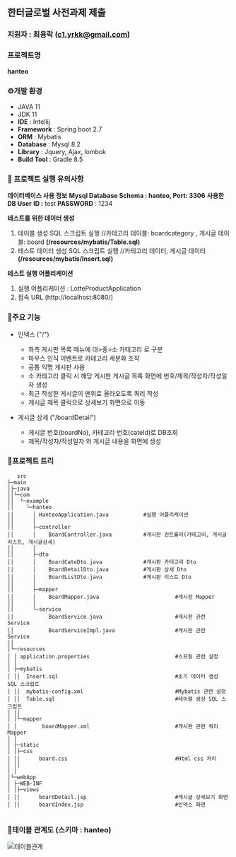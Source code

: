 ## 한터글로벌 사전과제 제출

### 지원자 : 최용락 (c1.yrkk@gmail.com)
### 프로젝트명
**hanteo**

### ⚙개발 환경
- JAVA 11
- JDK 11
- **IDE** : Intellij   
- **Framework** : Spring boot 2.7
- **ORM** : Mybatis
- **Database** : Mysql 8.2
- **Library** : Jquery, Ajax, lombok
- **Build Tool** : Gradle 8.5

### 🔑 프로젝트 실행 유의사항
**데이터베이스 사용 정보**
**Mysql Database Schema : hanteo, Port: 3306**
**사용한 DB User**
**ID :** test
**PASSWORD** : 1234

**테스트를 위한 데이터 생성**
1. 테이블 생성 SQL 스크립트 실행 //카테고리 테이블: boardcategory , 게시글 테이블: board
**(/resources/mybatis/Table.sql)**
2. 테스트 데이터 생성 SQL 스크립트 실행 //카테고리 데이터, 게시글 데이터
**(/resources/mybatis/Insert.sql)**

**테스트 실행 어플리케이션**
1. 실행 어플리케이션 : LotteProductApplication
2. 접속 URL (http://localhost:8080/)
  
### 📌주요 기능 
* 인덱스 ("/")

  - 좌측 게시판 목록 메뉴에 대>중>소 카테고리 로 구분
  - 마우스 인식 이벤트로 카테고리 세분화 조작
  - 공통 익명 게시판 사용
  - 소 카테고리 클릭 시 해당 게시판 게시글 목록 화면에 번호/제목/작성자/작성일자 생성
  - 최근 작성한 게시글이 맨위로 올라오도록 쿼리 작성
  - 게시글 제목 클릭으로 상세보기 화면으로 이동

* 게시글 상세 ("/boardDetail")

  - 게시글 번호(boardNo), 카테고리 번호(cateId)로 DB조회
  - 제목/작성자/작성일자 와 게시글 내용을 화면에 생성
      
### 🎄프로젝트 트리
```
   src
├─main                                
│├─java
││└─com
││  └─example
││    └─hanteo
││      │ HanteoApplication.java           #실행 어플리케이션
││      │      
││      ├─controller
││      │    BoardController.java          #게시판 컨트롤러(카테고리, 게시글리스트, 게시글상세)
││      │      
││      ├─dto
││      │    BoardCateDto.java             #게시판 카테고리 Dto
││      │    BoardDetailDto.java           #게시판 상세 Dto
││      │    BoardListDto.java             #게시판 리스트 Dto
││      │      
││      ├─mapper
││      │    BoardMapper.java                        #게시판 Mapper
││      │      
││      └─service
││           BoardService.java                       #게시판 관련 Service
││           BoardServiceImpl.java                   #게시판 관련 Service
││                      
│└─resources
│ │ application.properties                           #스프링 관련 설정
│ │  
│ ├─mybatis
│ ││  Insert.sql                                     #초기 데이터 생성 SQL 스크립트
│ ││  mybatis-config.xml                             #Mybatis 관련 설정
│ ││  Table.sql                                      #테이블 생성 SQL 스크립트
│ ││  
│ │└─mapper
│ │        boardMapper.xml                           #게시판 관련 쿼리 Mapper
│ │        
│ ├─static
│ │├─css
│ ││      board.css                                  #Html css 처리
│ ││      
│ │          
|└─webApp
│ ├─WEB-INF
│ │├─views
│ ││      boardDetail.jsp                            #게시글 상세보기 화면
│ ││      boardIndex.jsp                             #인덱스 화면


```
### 🔗테이블 관계도 (스키마 : hanteo)
![테이블관계](https://github.com/yongrakk/hanteoTest/assets/42191675/8c1d4e86-8430-4771-92bc-a64a02447f92)
